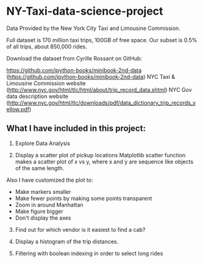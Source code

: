 # NY-Taxi-data-science-project

Data Provided by the New York City Taxi and Limousine Commission.

Full dataset is 170 million taxi trips, 100GB of free space. Our subset is 0.5% of all trips, about 850,000 rides. 

Download the dataset from Cyrille Rossant on GitHub:

https://github.com/ipython-books/minibook-2nd-data (https://github.com/ipython-books/minibook-2nd-data) NYC Taxi & Limousine Commission website (http://www.nyc.gov/html/tlc/html/about/trip_record_data.shtml) NYC Gov data description website (http://www.nyc.gov/html/tlc/downloads/pdf/data_dictionary_trip_records_yellow.pdf)


## What I have included in this project:

1. Explore Data Analysis

2. Display a scatter plot of pickup locations Matplotlib scatter function makes a scatter plot of x vs y, where x and y are sequence like objects of the same length. 

Also I have customized the plot to:
- Make markers smaller
- Make fewer points by making some points transparent
- Zoom in around Manhattan
- Make figure bigger
- Don't display the axes

3. Find out for which vendor is it easiest to find a cab?

4. Display a histogram of the trip distances.

5. Filtering with boolean indexing in order to select long rides
